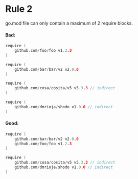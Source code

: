 # Rule 2

go.mod file can only contain a maximum of 2 require blocks.

#### Bad:
```go
require (
    github.com/foo/foo v1.2.3
)

require (
    github.com/bar/bar/v2 v2.0.0
)

require (
    github.com/cosa/cosita/v5 v5.3.3 // indirect
)

require (
    github.com/dmrioja/shodo v1.0.0 // indirect
)
```

#### Good:
```go
require (
    github.com/bar/bar/v2 v2.0.0
    github.com/foo/foo v1.2.3
)

require (
    github.com/cosa/cosita/v5 v5.3.3 // indirect
    github.com/dmrioja/shodo v1.0.0 // indirect
)
```